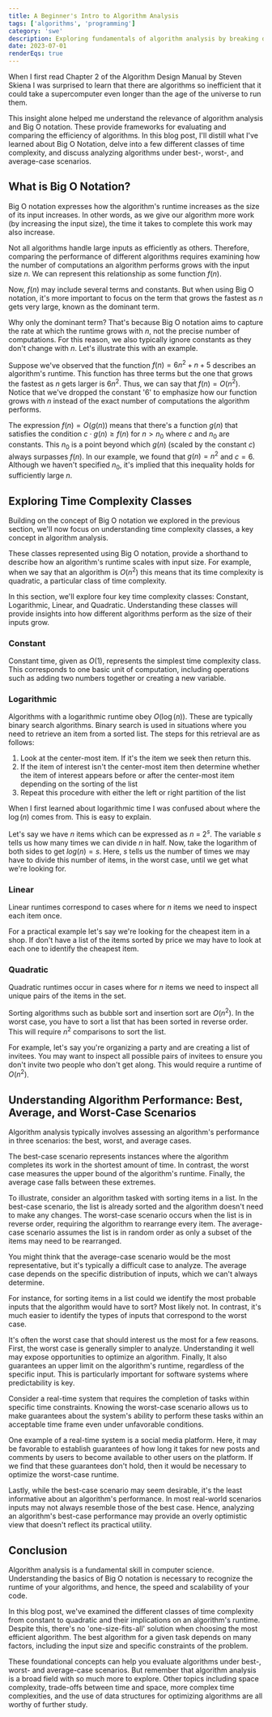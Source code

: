 ```yaml
---
title: A Beginner's Intro to Algorithm Analysis
tags: ['algorithms', 'programming']
category: 'swe'
description: Exploring fundamentals of algorithm analysis by breaking down Big O notation, time complexity classes, and performance scenarios.
date: 2023-07-01
renderEqs: true
---
```


When I first read Chapter 2 of the Algorithm Design Manual by Steven Skiena I was surprised to learn that there are algorithms so inefficient that it could take a supercomputer even longer than the age of the universe to run them. 

This insight alone helped me understand the relevance of algorithm analysis and Big O notation. These provide frameworks for evaluating and comparing the efficiency of algorithms. In this blog post, I'll distill what I've learned about Big O Notation, delve into a few different classes of time complexity, and discuss analyzing algorithms under best-, worst-, and average-case scenarios.

## What is Big O Notation?

Big O notation expresses how the algorithm's runtime increases as the size of its input increases. In other words, as we give our algorithm more work (by increasing the input size), the time it takes to complete this work may also increase.

Not all algorithms handle large inputs as efficiently as others. Therefore, comparing the performance of different algorithms requires examining how the number of computations an algorithm performs grows with the input size $n$. We can represent this relationship as some function $f(n)$. 

Now, $f(n)$ may include several terms and constants. But when using Big O notation, it's more important to focus on the term that grows the fastest as $n$ gets very large, known as the dominant term. 

Why only the dominant term? That's because Big O notation aims to capture the rate at which the runtime grows with $n$, not the precise number of computations. For this reason, we also typically ignore constants as they don't change with $n$. Let's illustrate this with an example.

Suppose we've observed that the function $f(n) = 6n^2 + n + 5$ describes an algorithm's runtime. This function has three terms but the one that grows the fastest as $n$ gets larger is $6n^2$. Thus, we can say that $f(n) = O(n^2)$. Notice that we've dropped the constant '6' to emphasize how our function grows with $n$ instead of the exact number of computations the algorithm performs. 

The expression $f(n) = O(g(n))$ means that there's a function $g(n)$ that satisfies the condition $c \cdot g(n) \geq f(n)$ for $n > n_0$ where $c$ and $n_0$ are constants. This $n_0$ is a point beyond which $g(n)$ (scaled by the constant $c$) always surpasses $f(n)$. In our example, we found that $g(n) = n^2$ and $c=6$. Although we haven't specified $n_0$, it's implied that this inequality holds for sufficiently large $n$. 

## Exploring Time Complexity Classes

Building on the concept of Big O notation we explored in the previous section, we'll now focus on understanding time complexity classes, a key concept in algorithm analysis. 

These classes represented using Big O notation, provide a shorthand to describe how an algorithm's runtime scales with input size. For example, when we say that an algorithm is $O(n^2)$ this means that its time complexity is quadratic, a particular class of time complexity.

In this section, we'll explore four key time complexity classes: Constant, Logarithmic, Linear, and Quadratic. Understanding these classes will provide insights into how different algorithms perform as the size of their inputs grow.

### Constant

Constant time, given as $O(1)$, represents the simplest time complexity class. This corresponds to one basic unit of computation, including operations such as adding two numbers together or creating a new variable. 

### Logarithmic

Algorithms with a logarithmic runtime obey $O(\log(n))$. These are typically binary search algorithms. Binary search is used in situations where you need to retrieve an item from a sorted list. The steps for this retrieval are as follows:
1. Look at the center-most item. If it's the item we seek then return this.
2. If the item of interest isn't the center-most item then determine whether the item of interest appears before or after the center-most item depending on the sorting of the list
3. Repeat this procedure with either the left or right partition of the list

When I first learned about logarithmic time I was confused about where the $\log(n)$ comes from. This is easy to explain. 

Let's say we have $n$ items which can be expressed as $n$ = $2^s$. The variable $s$ tells us how many times we can divide $n$ in half. Now, take the logarithm of both sides to get $log(n) = s$. Here, $s$ tells us the number of times we may have to divide this number of items, in the worst case, until we get what we're looking for. 

### Linear

Linear runtimes correspond to cases where for $n$ items we need to inspect each item once. 

For a practical example let's say we're looking for the cheapest item in a shop. If don't have a list of the items sorted by price we may have to look at each one to identify the cheapest item. 

### Quadratic

Quadratic runtimes occur in cases where for $n$ items we need to inspect all unique pairs of the items in the set. 

Sorting algorithms such as bubble sort and insertion sort are $O(n^2)$. In the worst case, you have to sort a list that has been sorted in reverse order. This will require $n^2$ comparisons to sort the list.

For example, let's say you're organizing a party and are creating a list of invitees. You may want to inspect all possible pairs of invitees to ensure you don't invite two people who don't get along. This would require a runtime of $O(n^2)$.

## Understanding Algorithm Performance: Best, Average, and Worst-Case Scenarios

Algorithm analysis typically involves assessing an algorithm's performance in three scenarios: the best, worst, and average cases. 

The best-case scenario represents instances where the algorithm completes its work in the shortest amount of time. In contrast, the worst case measures the upper bound of the algorithm's runtime. Finally, the average case falls between these extremes.

To illustrate, consider an algorithm tasked with sorting items in a list. In the best-case scenario, the list is already sorted and the algorithm doesn't need to make any changes. The worst-case scenario occurs when the list is in reverse order, requiring the algorithm to rearrange every item. The average-case scenario assumes the list is in random order as only a subset of the items may need to be rearranged.

You might think that the average-case scenario would be the most representative, but it's typically a difficult case to analyze. The average case depends on the specific distribution of inputs, which we can't always determine. 

For instance, for sorting items in a list could we identify the most probable inputs that the algorithm would have to sort? Most likely not. In contrast, it's much easier to identify the types of inputs that correspond to the worst case.

It's often the worst case that should interest us the most for a few reasons. First, the worst case is generally simpler to analyze. Understanding it well may expose opportunities to optimize an algorithm. Finally, It also guarantees an upper limit on the algorithm's runtime, regardless of the specific input. This is particularly important for software systems where predictability is key. 

Consider a real-time system that requires the completion of tasks within specific time constraints. Knowing the worst-case scenario allows us to make guarantees about the system's ability to perform these tasks within an acceptable time frame even under unfavorable conditions.

One example of a real-time system is a social media platform. Here, it may be favorable to establish guarantees of how long it takes for new posts and comments by users to become available to other users on the platform. If we find that these guarantees don't hold, then it would be necessary to optimize the worst-case runtime.

Lastly, while the best-case scenario may seem desirable, it's the least informative about an algorithm's performance. In most real-world scenarios inputs may not always resemble those of the best case. Hence, analyzing an algorithm's best-case performance may provide an overly optimistic view that doesn't reflect its practical utility.

## Conclusion 

Algorithm analysis is a fundamental skill in computer science. Understanding the basics of Big O notation is necessary to recognize the runtime of your algorithms, and hence, the speed and scalability of your code.

In this blog post, we've examined the different classes of time complexity from constant to quadratic and their implications on an algorithm's runtime. Despite this, there's no 'one-size-fits-all' solution when choosing the most efficient algorithm. The best algorithm for a given task depends on many factors, including the input size and specific constraints of the problem.

These foundational concepts can help you evaluate algorithms under best-, worst- and average-case scenarios. But remember that algorithm analysis is a broad field with so much more to explore. Other topics including space complexity, trade-offs between time and space, more complex time complexities, and the use of data structures for optimizing algorithms are all worthy of further study.
